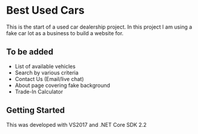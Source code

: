 # Best Used Cars
This is the start of a used car dealership project.
In this project I am using a fake car lot as a business to build a website for.

## To be added
- List of available vehicles 
- Search by various criteria
- Contact Us (Email/live chat)
- About page covering fake background
- Trade-In Calculator

## Getting Started
This was developed with VS2017 and .NET Core SDK 2.2
